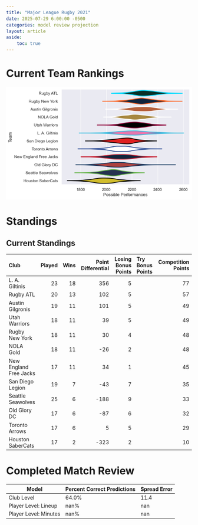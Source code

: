```yaml
---  
title: "Major League Rugby 2021"  
date: 2025-07-29 6:00:00 -0500  
categories: model review projection  
layout: article  
aside:  
    toc: true  
---
```

# Current Team Rankings


![Club Rankings](plots/rankings_Major_League_Rugby_2021.png)
# Standings

## Current Standings


| Club                   |   Played |   Wins |   Point Differential |   Losing Bonus Points | Try Bonus Points   |   Competition Points |
|:-----------------------|---------:|-------:|---------------------:|----------------------:|:-------------------|---------------------:|
| L. A. Giltinis         |       23 |     18 |                  356 |                     5 |                    |                   77 |
| Rugby ATL              |       20 |     13 |                  102 |                     5 |                    |                   57 |
| Austin Gilgronis       |       19 |     11 |                  101 |                     5 |                    |                   49 |
| Utah Warriors          |       18 |     11 |                   39 |                     5 |                    |                   49 |
| Rugby New York         |       18 |     11 |                   30 |                     4 |                    |                   48 |
| NOLA Gold              |       18 |     11 |                  -26 |                     2 |                    |                   48 |
| New England Free Jacks |       17 |     11 |                   34 |                     1 |                    |                   45 |
| San Diego Legion       |       19 |      7 |                  -43 |                     7 |                    |                   35 |
| Seattle Seawolves      |       25 |      6 |                 -188 |                     9 |                    |                   33 |
| Old Glory DC           |       17 |      6 |                  -87 |                     6 |                    |                   32 |
| Toronto Arrows         |       17 |      6 |                    5 |                     5 |                    |                   29 |
| Houston SaberCats      |       17 |      2 |                 -323 |                     2 |                    |                   10 |



# Completed Match Review


| Model | Percent Correct Predictions | Spread Error |
| ------ | ------ | ------ |
| Club Level | 64.0% | 11.4 |
| Player Level: Lineup | nan% | nan |
| Player Level: Minutes | nan% | nan |

